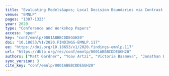 ```yaml
---
title: "Evaluating Models&apos; Local Decision Boundaries via Contrast Sets."
venue: "EMNLP"
pages: "1307-1323"
year: 2020
type: "Conference and Workshop Papers"
access: "open"
key: "conf/emnlp/0001ABBBCDDEGGH20"
doi: "10.18653/V1/2020.FINDINGS-EMNLP.117"
ee: "https://doi.org/10.18653/v1/2020.findings-emnlp.117"
url: "https://dblp.org/rec/conf/emnlp/0001ABBBCDDEGGH20"
authors: ["Matt Gardner", "Yoav Artzi", "Victoria Basmova", "Jonathan Berant", "Ben Bogin", "Sihao Chen", "Pradeep Dasigi", "Dheeru Dua", "Yanai Elazar", "Ananth Gottumukkala", "Nitish Gupta", "Hannaneh Hajishirzi", "Gabriel Ilharco", "Daniel Khashabi", "Kevin Lin", "Jiangming Liu", "Nelson F. Liu", "Phoebe Mulcaire", "Qiang Ning", "Sameer Singh", "Noah A. Smith", "Sanjay Subramanian", "Reut Tsarfaty", "Eric Wallace", "Ally Zhang", "Ben Zhou"]
sync_version: 3
cite_key: "conf/emnlp/0001ABBBCDDEGGH20"
---
```

